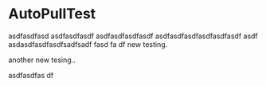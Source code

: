 # AutoPullTest

asdfasdfasd
asdfasdfasdf
asdfasdfasdfasdf
asdfasdfasdfasdfasdfasdf
asdf
asdasdfasdfasdfsadfsadf
fasd
fa
df new testing. 

another new tesing..

asdfasdfas
df



